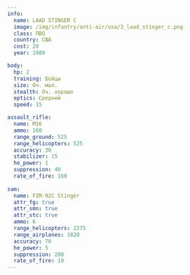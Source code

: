```yaml
---
info:
  name: LAAD STINGER C
  image: /img/infantry/anti-air/usa/3_laad_stinger_c.png
  class: ПВО
  country: США
  cost: 20
  year: 1989

body:
  hp: 2
  training: Бойцы
  size: Оч. мал.
  stealth: Оч. хорошо
  optics: Средний
  speed: 15

assault_rifle:
  name: M16
  ammo: 160
  range_ground: 525
  range_helicopters: 525
  accuracy: 30
  stabilizer: 15
  he_power: 1
  suppression: 40
  rate_of_fire: 160
  
sam:
  name: FIM-92C Stinger
  attr_fg: true
  attr_smn: true
  attr_stc: true
  ammo: 6
  range_helicopters: 2275
  range_airplanes: 1820
  accuracy: 70
  he_power: 5
  suppression: 200
  rate_of_fire: 10
---
```

